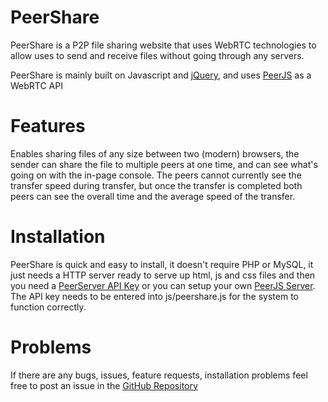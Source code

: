 # PeerShare

PeerShare is a P2P file sharing website that uses WebRTC technologies to allow uses to send and receive files without going through any servers.

PeerShare is mainly built on Javascript and [jQuery](http://jquery.com/), and uses [PeerJS](http://peerjs.com/) as a WebRTC API

# Features

Enables sharing files of any size between two (modern) browsers, the sender can share the file to multiple peers at one time, and can see what's going on with the in-page console. The peers cannot currently see the transfer speed during transfer, but once the transfer is completed both peers can see the overall time and the average speed of the transfer.

# Installation

PeerShare is quick and easy to install, it doesn't require PHP or MySQL, it just needs a HTTP server ready to serve up html, js and css files and then you need a [PeerServer API Key](http://peerjs.com/peerserver) or you can setup your own [PeerJS Server](https://github.com/peers/peerjs-server). The API key needs to be entered into js/peershare.js for the system to function correctly.

# Problems

If there are any bugs, issues, feature requests, installation problems feel free to post an issue in the [GitHub Repository](https://github.com/cuonic/PeerShare)